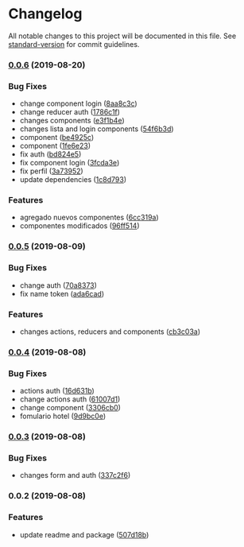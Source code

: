 # Changelog

All notable changes to this project will be documented in this file. See [standard-version](https://github.com/conventional-changelog/standard-version) for commit guidelines.

### [0.0.6](https://github.com/Beor18/jwt-peliculas-frontend/compare/v0.0.5...v0.0.6) (2019-08-20)


### Bug Fixes

* change component login ([8aa8c3c](https://github.com/Beor18/jwt-peliculas-frontend/commit/8aa8c3c))
* change reducer auth ([1786c1f](https://github.com/Beor18/jwt-peliculas-frontend/commit/1786c1f))
* changes components ([e3f1b4e](https://github.com/Beor18/jwt-peliculas-frontend/commit/e3f1b4e))
* changes lista and login components ([54f6b3d](https://github.com/Beor18/jwt-peliculas-frontend/commit/54f6b3d))
* component ([be4925c](https://github.com/Beor18/jwt-peliculas-frontend/commit/be4925c))
* component ([1fe6e23](https://github.com/Beor18/jwt-peliculas-frontend/commit/1fe6e23))
* fix auth ([bd824e5](https://github.com/Beor18/jwt-peliculas-frontend/commit/bd824e5))
* fix component login ([3fcda3e](https://github.com/Beor18/jwt-peliculas-frontend/commit/3fcda3e))
* fix perfil ([3a73952](https://github.com/Beor18/jwt-peliculas-frontend/commit/3a73952))
* update dependencies ([1c8d793](https://github.com/Beor18/jwt-peliculas-frontend/commit/1c8d793))


### Features

* agregado nuevos componentes ([6cc319a](https://github.com/Beor18/jwt-peliculas-frontend/commit/6cc319a))
* componentes modificados ([96ff514](https://github.com/Beor18/jwt-peliculas-frontend/commit/96ff514))

### [0.0.5](https://github.com/Beor18/jwt-peliculas-frontend/compare/v0.0.4...v0.0.5) (2019-08-09)


### Bug Fixes

* change auth ([70a8373](https://github.com/Beor18/jwt-peliculas-frontend/commit/70a8373))
* fix name token ([ada6cad](https://github.com/Beor18/jwt-peliculas-frontend/commit/ada6cad))


### Features

* changes actions, reducers and components ([cb3c03a](https://github.com/Beor18/jwt-peliculas-frontend/commit/cb3c03a))

### [0.0.4](https://github.com/Beor18/jwt-peliculas-frontend/compare/v0.0.3...v0.0.4) (2019-08-08)


### Bug Fixes

* actions auth ([16d631b](https://github.com/Beor18/jwt-peliculas-frontend/commit/16d631b))
* change actions auth ([61007d1](https://github.com/Beor18/jwt-peliculas-frontend/commit/61007d1))
* change component ([3306cb0](https://github.com/Beor18/jwt-peliculas-frontend/commit/3306cb0))
* fomulario hotel ([9d9bc0e](https://github.com/Beor18/jwt-peliculas-frontend/commit/9d9bc0e))

### [0.0.3](https://github.com/Beor18/jwt-peliculas-frontend/compare/v0.0.2...v0.0.3) (2019-08-08)


### Bug Fixes

* changes form and auth ([337c2f6](https://github.com/Beor18/jwt-peliculas-frontend/commit/337c2f6))

### 0.0.2 (2019-08-08)


### Features

* update readme and package ([507d18b](https://github.com/Beor18/jwt-peliculas-frontend/commit/507d18b))
